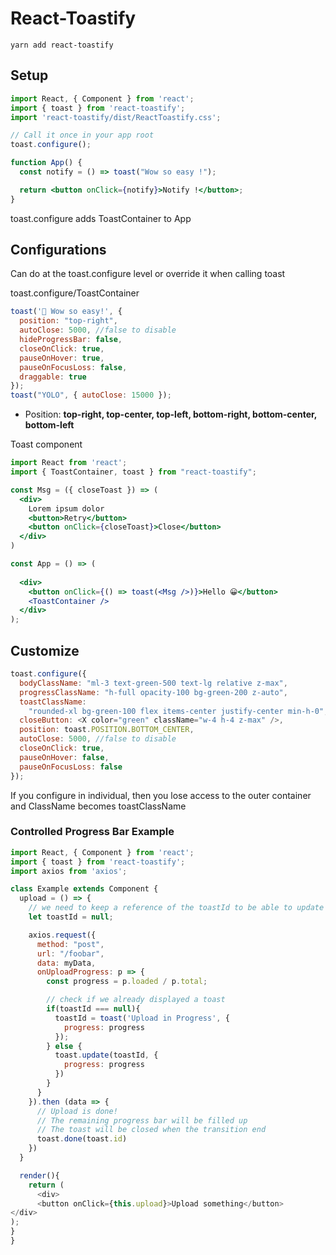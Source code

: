 # React-Toastify

```
yarn add react-toastify
```

## Setup

```jsx
import React, { Component } from 'react';
import { toast } from 'react-toastify';
import 'react-toastify/dist/ReactToastify.css';

// Call it once in your app root
toast.configure();

function App() {
  const notify = () => toast("Wow so easy !");

  return <button onClick={notify}>Notify !</button>;
}
```

toast.configure adds ToastContainer to App

## Configurations

Can do at the toast.configure level or override it when calling toast

toast.configure/ToastContainer

```js
toast('🦄 Wow so easy!', {
  position: "top-right",
  autoClose: 5000, //false to disable
  hideProgressBar: false,
  closeOnClick: true,
  pauseOnHover: true,
  pauseOnFocusLoss: false,
  draggable: true
});
toast("YOLO", { autoClose: 15000 });
```

- Position:  **top-right, top-center, top-left, bottom-right, bottom-center, bottom-left**

Toast component

```jsx
import React from 'react';
import { ToastContainer, toast } from "react-toastify";

const Msg = ({ closeToast }) => (
  <div>
    Lorem ipsum dolor
    <button>Retry</button>
    <button onClick={closeToast}>Close</button>
  </div>
)

const App = () => (
  
  <div>
    <button onClick={() => toast(<Msg />)}>Hello 😀</button>
    <ToastContainer />
  </div>
);
```

## Customize

```js
toast.configure({
  bodyClassName: "ml-3 text-green-500 text-lg relative z-max",
  progressClassName: "h-full opacity-100 bg-green-200 z-auto",
  toastClassName:
    "rounded-xl bg-green-100 flex items-center justify-center min-h-0", //disable default min height
  closeButton: <X color="green" className="w-4 h-4 z-max" />,
  position: toast.POSITION.BOTTOM_CENTER,
  autoClose: 5000, //false to disable
  closeOnClick: true,
  pauseOnHover: false,
  pauseOnFocusLoss: false
});
```

If you configure in individual, then you lose access to the outer container and ClassName becomes toastClassName

### Controlled Progress Bar Example

```js
import React, { Component } from 'react';
import { toast } from 'react-toastify';
import axios from 'axios';

class Example extends Component {
  upload = () => {
    // we need to keep a reference of the toastId to be able to update it
    let toastId = null;

    axios.request({
      method: "post", 
      url: "/foobar", 
      data: myData, 
      onUploadProgress: p => {
        const progress = p.loaded / p.total;

        // check if we already displayed a toast
        if(toastId === null){
          toastId = toast('Upload in Progress', {
            progress: progress
          });
        } else {
          toast.update(toastId, {
            progress: progress
          })
        }
      }
    }).then (data => {
      // Upload is done! 
      // The remaining progress bar will be filled up
      // The toast will be closed when the transition end
      toast.done(toast.id)
    })
  }

  render(){
    return (
      <div>
      <button onClick={this.upload}>Upload something</button>
</div>
);
}
}
```

